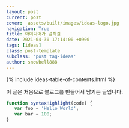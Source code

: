 ```yaml
---
layout: post
current: post
cover:  assets/built/images/ideas-logo.jpg
navigation: True
title: 아이디어가 넘치길
date: 2021-04-30 17:14:00 +0900
tags: [ideas]
class: post-template
subclass: 'post tag-ideas'
author: snowbell888
---
```


{% include ideas-table-of-contents.html %}


이 글은 처음으로 블로그를 만들어서 남기는 글입니다.

~~~javascript
function syntaxHighlight(code) {
   var foo = 'Hello World';
   var bar = 100;
}
~~~